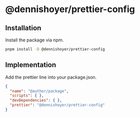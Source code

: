 # @dennishoyer/prettier-config

## Installation

Install the package via npm.

```bash
pnpm install -D @dennishoyer/prettier-config
```

## Implementation

Add the prettier line into your package.json.

```json
{
  "name": "@author/package",
  "scripts": { },
  "devDependencies": { },
  "prettier": "@dennishoyer/prettier-config"
}

```
